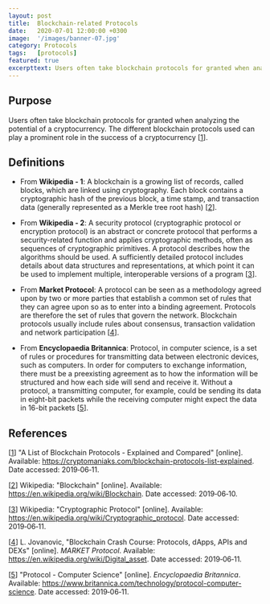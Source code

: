 ```yaml
---
layout: post
title:  Blockchain-related Protocols
date:   2020-07-01 12:00:00 +0300
image:  '/images/banner-07.jpg'
category: Protocols
tags:   [protocols]
featured: true
excerpttext: Users often take blockchain protocols for granted when analyzing the potential of a cryptocurrency. The different blockchain protocols used can play a prominent role in the success of a cryptocurrency.
---
```


## Purpose

Users often take blockchain protocols for granted when analyzing the potential of a cryptocurrency. The different
blockchain protocols used can play a prominent role in the success of a cryptocurrency [[1]].

## Definitions

- From **Wikipedia - 1**: A blockchain is a growing list of records,
called blocks, which are linked using cryptography. Each block contains a cryptographic hash of the previous block, a
time stamp, and transaction data (generally represented as a Merkle tree root hash) [[2]].

- From **Wikipedia - 2**: A security protocol
(cryptographic protocol or encryption protocol) is an abstract or concrete protocol that performs a security-related
function and applies cryptographic methods, often as sequences of cryptographic primitives. A protocol describes how the
algorithms should be used. A sufficiently detailed protocol includes details about data structures and representations,
at which point it can be used to implement multiple, interoperable versions of a program [[3]].

- From **Market Protocol**:
A protocol can be seen as a methodology agreed upon by two or more parties that establish a common set of rules that  
they can agree upon so as to enter into a binding agreement. Protocols are therefore the set of rules that govern the
network. Blockchain protocols usually include rules about consensus, transaction validation and network participation [[4]].

- From **Encyclopaedia Britannica**: Protocol,
in computer science, is a set of rules or procedures for transmitting data between electronic devices, such as computers.
In order for computers to exchange information, there must be a preexisting agreement as to how the information will be
structured and how each side will send and receive it. Without a protocol, a transmitting computer, for example, could be
sending its data in eight-bit packets while the receiving computer might expect the data in 16-bit packets [[5]].

## References

[[1]] "A List of Blockchain Protocols - Explained and Compared" [online].
Available: <https://cryptomaniaks.com/blockchain-protocols-list-explained>. Date accessed: 2019&#8209;06&#8209;11.

[1]: https://cryptomaniaks.com/blockchain-protocols-list-explained
"A List of Blockchain
Protocols - Explained
and Compared"

[[2]] Wikipedia: "Blockchain" [online].
Available: <https://en.wikipedia.org/wiki/Blockchain>.
Date accessed: 2019&#8209;06&#8209;10.

[2]: https://en.wikipedia.org/wiki/Blockchain
"Blockchain"

[[3]] Wikipedia: "Cryptographic Protocol" [online]. Available: <https://en.wikipedia.org/wiki/Cryptographic_protocol>.
Date accessed: 2019&#8209;06&#8209;11.

[3]: https://en.wikipedia.org/wiki/Cryptographic_protocol
"Cryptographic Protocol"

[[4]] L. Jovanovic, "Blockchain Crash Course: Protocols, dApps, APIs and DEXs" [online]. *MARKET Protocol*.
Available: <https://en.wikipedia.org/wiki/Digital_asset>.
Date accessed: 2019&#8209;06&#8209;11.

[4]: https://en.wikipedia.org/wiki/Digital_asset
"Blockchain Crash Course:
Protocols, dApps, APIs
and DEXs"

[[5]] "Protocol - Computer Science" [online]. *Encyclopaedia Britannica*.
Available: <https://www.britannica.com/technology/protocol-computer-science>.
Date accessed: 2019&#8209;06&#8209;11.

[5]: https://www.britannica.com/technology/protocol-computer-science
"Protocol -
Computer Science"

